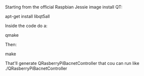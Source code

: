 Starting from the official Raspbian Jessie image install QT:

apt-get install libqt5all

Inside the code do a:

qmake

Then:

make

That'll generate QRasberryPiBacnetController that cou can run like ./QRasberryPiBacnetController
